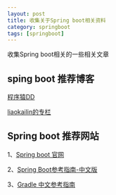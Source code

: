 ```yaml
---
layout: post
title: 收集关于Spring boot相关资料
category: springboot
tags: [springboot]
---
```


收集Spring boot相关的一些相关文章


## sping boot 推荐博客

[程序猿DD](http://blog.didispace.com/)

[liaokailin的专栏](http://blog.csdn.net/liaokailin)





## Spring boot 推荐网站

1、[Spring boot 官网](http://projects.spring.io/spring-boot/)

2、[Spring Boot参考指南-中文版](https://qbgbook.gitbooks.io/spring-boot-reference-guide-zh/content/)

3、[Gradle 中文参考指南](https://dongchuan.gitbooks.io/gradle-user-guide-/content/tutorials/)